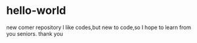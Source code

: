 # hello-world
new comer repository
l like codes,but new to code,so I hope to learn from you seniors.
thank you 
